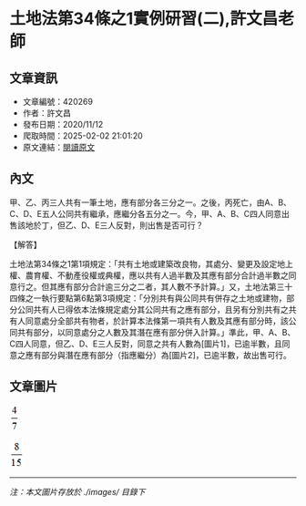 # 土地法第34條之1實例研習(二),許文昌老師

## 文章資訊
- 文章編號：420269
- 作者：許文昌
- 發布日期：2020/11/12
- 爬取時間：2025-02-02 21:01:20
- 原文連結：[閱讀原文](https://real-estate.get.com.tw/Columns/detail.aspx?no=420269)

## 內文
甲、乙、丙三人共有一筆土地，應有部分各三分之一。之後，丙死亡，由A、B、C、D、E五人公同共有繼承，應繼分各五分之一。今，甲、A、B、C四人同意出售該地於丁，但乙、D、E三人反對，則出售是否可行？

【解答】

土地法第34條之1第1項規定：「共有土地或建築改良物，其處分、變更及設定地上權、農育權、不動產役權或典權，應以共有人過半數及其應有部分合計過半數之同意行之。但其應有部分合計逾三分之二者，其人數不予計算。」又，土地法第三十四條之一執行要點第6點第3項規定：「分別共有與公同共有併存之土地或建物，部分公同共有人已得依本法條規定處分其公同共有之應有部分，且另有分別共有之共有人同意處分全部共有物者，於計算本法條第一項共有人數及其應有部分時，該公同共有部分，以同意處分之人數及其潛在應有部分併入計算。」準此，甲、A、B、C四人同意，但乙、D、E三人反對，同意之共有人數為[圖片1]，已逾半數，且同意之應有部分與潛在應有部分（指應繼分）為[圖片2]，已逾半數，故出售可行。

## 文章圖片

![圖片1](./images/420269_02a18260.png)

![圖片2](./images/420269_159c0a1e.png)


---
*注：本文圖片存放於 ./images/ 目錄下*

